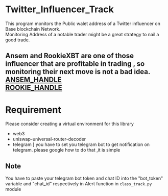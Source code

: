 # Twitter_Influencer_Track
This program monitors the Public walet address of a Twitter influencer on Base blockchain Network.<br>
Monitoring Address of a notable trader might be a great strategy to nail a good trade.<br>


Ansem and RookieXBT are one of those influencer that are profitable in trading , so monitoring their  next move is not a bad idea. 
[ANSEM_HANDLE](https://twitter.com/blknoiz06)<br>
[ROOKIE_HANDLE](https://twitter.com/RookieXBT)
---

# Requirement<br>
Please consider creating a virtual environment for this library<br>
- web3
- uniswap-universal-router-decoder
- telegram [ you have to set you telegram bot to get notification on telegram. please google how to do that ,it is simple

## Note
You have to paste your telegram bot token and chat ID  into the "bot_token" variable and "chat_id" respectively in Alert function in `class_track.py` module



